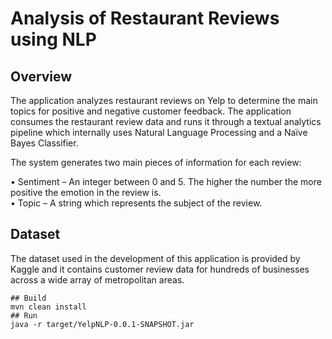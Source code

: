 # Analysis of Restaurant Reviews using NLP

## Overview
The application analyzes restaurant reviews on Yelp to determine the main topics for positive and negative customer feedback. The application consumes the restaurant review data and runs it through a textual analytics pipeline which internally uses Natural Language Processing and a Naïve Bayes Classifier.  

The system generates two main pieces of information for each review:  

•	Sentiment – An integer between 0 and 5. The higher the number the more positive the emotion in the review is.  
•	Topic – A string which represents the subject of the review.  

## Dataset
The dataset used in the development of this application is provided by Kaggle and it contains customer review data for hundreds of businesses across a wide array of metropolitan areas.

```
## Build
mvn clean install
## Run
java -r target/YelpNLP-0.0.1-SNAPSHOT.jar
